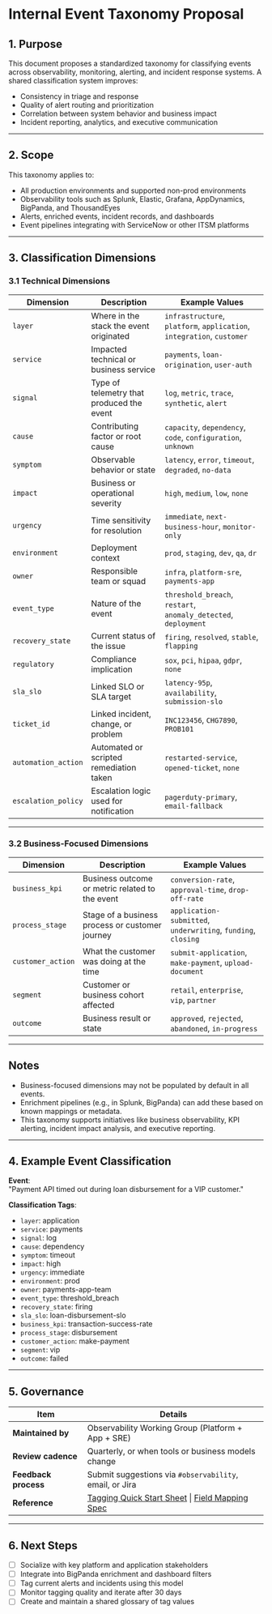 # Internal Event Taxonomy Proposal

## 1. Purpose
This document proposes a standardized taxonomy for classifying events across observability, monitoring, alerting, and incident response systems. A shared classification system improves:

- Consistency in triage and response
- Quality of alert routing and prioritization
- Correlation between system behavior and business impact
- Incident reporting, analytics, and executive communication

---

## 2. Scope

This taxonomy applies to:

- All production environments and supported non-prod environments
- Observability tools such as Splunk, Elastic, Grafana, AppDynamics, BigPanda, and ThousandEyes
- Alerts, enriched events, incident records, and dashboards
- Event pipelines integrating with ServiceNow or other ITSM platforms

---

## 3. Classification Dimensions

### 3.1 Technical Dimensions

| Dimension           | Description                                               | Example Values |
|---------------------|-----------------------------------------------------------|----------------|
| `layer`             | Where in the stack the event originated                   | `infrastructure`, `platform`, `application`, `integration`, `customer` |
| `service`           | Impacted technical or business service                    | `payments`, `loan-origination`, `user-auth` |
| `signal`            | Type of telemetry that produced the event                 | `log`, `metric`, `trace`, `synthetic`, `alert` |
| `cause`             | Contributing factor or root cause                         | `capacity`, `dependency`, `code`, `configuration`, `unknown` |
| `symptom`           | Observable behavior or state                              | `latency`, `error`, `timeout`, `degraded`, `no-data` |
| `impact`            | Business or operational severity                          | `high`, `medium`, `low`, `none` |
| `urgency`           | Time sensitivity for resolution                           | `immediate`, `next-business-hour`, `monitor-only` |
| `environment`       | Deployment context                                        | `prod`, `staging`, `dev`, `qa`, `dr` |
| `owner`             | Responsible team or squad                                 | `infra`, `platform-sre`, `payments-app` |
| `event_type`        | Nature of the event                                       | `threshold_breach`, `restart`, `anomaly_detected`, `deployment` |
| `recovery_state`    | Current status of the issue                               | `firing`, `resolved`, `stable`, `flapping` |
| `regulatory`        | Compliance implication                                    | `sox`, `pci`, `hipaa`, `gdpr`, `none` |
| `sla_slo`           | Linked SLO or SLA target                                  | `latency-95p`, `availability`, `submission-slo` |
| `ticket_id`         | Linked incident, change, or problem                       | `INC123456`, `CHG7890`, `PROB101` |
| `automation_action` | Automated or scripted remediation taken                   | `restarted-service`, `opened-ticket`, `none` |
| `escalation_policy` | Escalation logic used for notification                    | `pagerduty-primary`, `email-fallback` |

---

### 3.2 Business-Focused Dimensions

| Dimension         | Description                                                 | Example Values |
|-------------------|-------------------------------------------------------------|----------------|
| `business_kpi`    | Business outcome or metric related to the event             | `conversion-rate`, `approval-time`, `drop-off-rate` |
| `process_stage`   | Stage of a business process or customer journey             | `application-submitted`, `underwriting`, `funding`, `closing` |
| `customer_action` | What the customer was doing at the time                     | `submit-application`, `make-payment`, `upload-document` |
| `segment`         | Customer or business cohort affected                        | `retail`, `enterprise`, `vip`, `partner` |
| `outcome`         | Business result or state                                    | `approved`, `rejected`, `abandoned`, `in-progress` |

---

## Notes

- Business-focused dimensions may not be populated by default in all events.
- Enrichment pipelines (e.g., in Splunk, BigPanda) can add these based on known mappings or metadata.
- This taxonomy supports initiatives like business observability, KPI alerting, incident impact analysis, and executive reporting.

---

## 4. Example Event Classification

**Event**:  
"Payment API timed out during loan disbursement for a VIP customer."

**Classification Tags**:
- `layer`: application  
- `service`: payments  
- `signal`: log  
- `cause`: dependency  
- `symptom`: timeout  
- `impact`: high  
- `urgency`: immediate  
- `environment`: prod  
- `owner`: payments-app-team  
- `event_type`: threshold_breach  
- `recovery_state`: firing  
- `sla_slo`: loan-disbursement-slo  
- `business_kpi`: transaction-success-rate  
- `process_stage`: disbursement  
- `customer_action`: make-payment  
- `segment`: vip  
- `outcome`: failed  

---

## 5. Governance

| Item                | Details |
|---------------------|---------|
| **Maintained by**   | Observability Working Group (Platform + App + SRE) |
| **Review cadence**  | Quarterly, or when tools or business models change |
| **Feedback process**| Submit suggestions via `#observability`, email, or Jira |
| **Reference**       | [Tagging Quick Start Sheet](#) \| [Field Mapping Spec](#) |

---

## 6. Next Steps

- [ ] Socialize with key platform and application stakeholders  
- [ ] Integrate into BigPanda enrichment and dashboard filters  
- [ ] Tag current alerts and incidents using this model  
- [ ] Monitor tagging quality and iterate after 30 days  
- [ ] Create and maintain a shared glossary of tag values  

